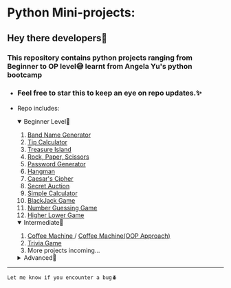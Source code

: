 # Python Mini-projects:

## Hey there developers🐍
###  This repository contains python projects ranging from Beginner to OP level😅 learnt from Angela Yu's python bootcamp
- ### Feel free to star this to keep an eye on repo updates.✨  
- Repo includes:
    <details open>
        <summary>Beginner Level🐣</summary>
        <ol>
            <li>
                <a href="https://github.com/SlowFlash22/Python-Mini-Projects/tree/master/1.Band_Name_generator">
                    Band Name Generator
                </a>
            </li>
            <li>
                <a href="https://github.com/SlowFlash22/Python-Mini-Projects/tree/master/2.Tip_Calculator">
                    Tip Calculator
                </a>
            </li>
            <li>
                <a href="https://github.com/SlowFlash22/Python-Mini-Projects/tree/master/3.Treasure_Island">
                    Treasure Island
                </a>
            </li>                    
            <li>
                <a href="https://github.com/SlowFlash22/Python-Mini-Projects/tree/master/4.%20Rock%2C%20Paper%2C%20Scissors">
                    Rock, Paper, Scissors
                </a>
            </li> 
            <li>
                <a href="https://github.com/SlowFlash22/Python-Mini-Projects/tree/master/5.%20Password%20Generator">
                    Password Generator
                </a>
            </li> 
            <li>
                <a href="https://github.com/SlowFlash22/Python-Mini-Projects/tree/master/6.%20Hangman">
                    Hangman
                </a>
            </li> 
            <li>
                <a href="https://github.com/SlowFlash22/Python-Mini-Projects/tree/master/7.%20Caesar's%20Cipher">
                    Caesar's Cipher
                </a>
            </li>         
            <li>
                <a href="https://github.com/SlowFlash22/Python-Mini-Projects/tree/master/8.%20Secret%20Auction">
                    Secret Auction
                </a>
            </li> 
            <li>
                <a href="https://github.com/SlowFlash22/Python-Mini-Projects/tree/master/9.%20Simple%20Calculator">
                    Simple Calculator
                </a>
            </li>
            <li>
                <a href="https://github.com/SlowFlash22/Python-Mini-Projects/tree/master/10.%20BlackJack">
                    BlackJack Game
                </a>
            </li>
            <li>
                <a href="https://github.com/SlowFlash22/Python-Mini-Projects/tree/master/11.%20Number%20Guessing%20Game">
                    Number Guessing Game
                </a>
            </li>
            <li>
                <a href="https://github.com/SlowFlash22/Python-Mini-Projects/tree/master/12.%20Higher%20Lower%20Game">
                    Higher Lower Game
                </a>
            </li>
        </ol>

    </details>

    <details open>
        <summary>Intermediate🐤</summary>
        <ol>
            <li>
                <a href="https://github.com/SlowFlash22/Python-Mini-Projects/tree/master/13.%20Coffee%20Machine">
                    Coffee Machine
                </a> /
                <a href="https://github.com/SlowFlash22/Python-Mini-Projects/tree/master/13.%20Coffee%20Machine/OOP%20Approach">
                    Coffee Machine(OOP Approach)
                </a>
            </li>
            <li>
                <a href="https://github.com/SlowFlash22/Python-Mini-Projects/tree/master/14.%20Trivia%20Game">
                    Trivia Game
                </a>
            </li>
            <li>
                More projects incoming...
            </li>
        </ol>
    </details>

    <details>
        <summary>Advanced🐥</summary>


            This Repo's owner in intermediate phase, try after sometime and you'll see some content here.
    </details>

---  

```Let me know if you encounter a bug🪲 ```
